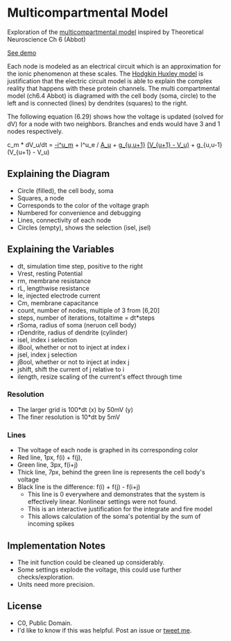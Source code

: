 # Multicompartmental Model
Exploration of the [multicompartmental model](https://en.wikipedia.org/wiki/Compartmental_modelling_of_dendrites) inspired by Theoretical Neuroscience Ch 6 (Abbot)

[See demo](http://randompast.github.io/multicompartmentalModel)

Each node is modeled as an electrical circuit which is an approximation for the ionic phenomenon at these scales.  The [Hodgkin Huxley model](https://en.wikipedia.org/wiki/Hodgkin–Huxley_model) is justification that the electric circuit model is able to explain the complex reality that happens with these protein channels.  The multi compartmental model (ch6.4 Abbot) is diagramed with the cell body (soma, circle) to the left and is connected (lines) by dendrites (squares) to the right.

The following equation (6.29) shows how the voltage is updated (solved for dV) for a node with two neighbors.  Branches and ends would have 3 and 1 nodes respectively.

 c_m * dV_u/dt = [-i^u_m](https://github.com/randompast/multicompartmentalModel/blob/gh-pages/dV.js#L7) + I^u_e / [A_u](https://github.com/randompast/multicompartmentalModel/blob/gh-pages/A.js#L3) + [g_{u,u+1}](https://github.com/randompast/multicompartmentalModel/blob/gh-pages/guu.js) [(V_{u+1} - V_u)](https://github.com/randompast/multicompartmentalModel/blob/gh-pages/guuI.js) + g_{u,u-1}(V_{u+1} - V_u)

## Explaining the Diagram
  * Circle (filled), the cell body, soma
  * Squares, a node 
   * Corresponds to the color of the voltage graph
   * Numbered for convenience and debugging
  * Lines, connectivity of each node
  * Circles (empty), shows the selection (isel, jsel)

## Explaining the Variables
  * dt, simulation time step, positive to the right
  * Vrest, resting Potential
  * rm, membrane resistance
  * rL, lengthwise resistance
  * Ie, injected electrode current
  * Cm, membrane capacitance
  * count, number of nodes, multiple of 3 from [6,20]
  * steps, number of iterations, totaltime = dt*steps
  * rSoma, radius of soma (neruon cell body)
  * rDendrite, radius of dendrite (cylinder)
  * isel, index i selection
  * iBool, whether or not to inject at index i
  * jsel, index j selection
  * jBool, whether or not to inject at index j
  * jshift, shift the current of j relative to i
  * ilength, resize scaling of the current's effect through time

### Resolution
  * The larger grid is 100*dt (x) by 50mV (y)
  * The finer resolution is 10*dt by 5mV

### Lines
  * The voltage of each node is graphed in its corresponding color
  * Red line, 1px, f(i) + f(j),
  * Green line, 3px, f(i+j)
  * Thick line, 7px, behind the green line is represents the cell body's voltage
  * Black line is the difference: f(i) + f(j) - f(i+j)
    * This line is 0 everywhere and demonstrates that the system is effectively linear.  Nonlinear settings were not found.
    * This is an interactive justification for the integrate and fire model
     * This allows calculation of the soma's potential by the sum of incoming spikes

## Implementation Notes
  * The init function could be cleaned up considerably.
  * Some settings explode the voltage, this could use further checks/exploration.
  * Units need more precision.

## License
  * C0, Public Domain.
  * I'd like to know if this was helpful.  Post an issue or [tweet me](https://twitter.com/randompast).
